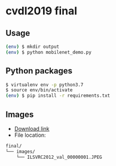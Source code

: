 # cvdl2019 final

## Usage

```bash
(env) $ mkdir output
(env) $ python mobilenet_demo.py
```

## Python packages

```bash
$ virtualenv env -p python3.7
$ source env/bin/activate
(env) $ pip install -r requirements.txt
```

## Images

+ [Download link](https://drive.google.com/open?id=1yoVRVFOEiwl_YlNnmNiWxxyBVzdUWflM)
+ File location:

```bash
final/
└── images/
    └── ILSVRC2012_val_00000001.JPEG
```

